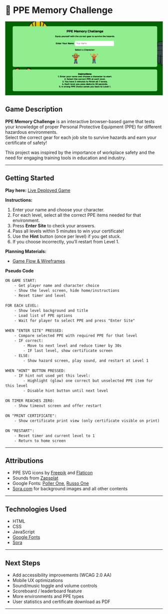# 🦺 PPE Memory Challenge

![Screenshot of PPE Memory Challenge](assets/ui/screenshot.png)

## Game Description

**PPE Memory Challenge** is an interactive browser-based game that tests your knowledge of proper Personal Protective Equipment (PPE) for different hazardous environments.  
Select the correct gear for each job site to survive hazards and earn your certificate of safety!

This project was inspired by the importance of workplace safety and the need for engaging training tools in education and industry.

---

## Getting Started

**Play here:** [Live Deployed Game](https://ppememorygame.surge.sh/)

**Instructions:**
1. Enter your name and choose your character.
2. For each level, select all the correct PPE items needed for that environment.
3. Press **Enter Site** to check your answers.
4. Pass all levels within 5 minutes to win your certificate!
5. Use the **Hint** button (once per level) if you get stuck.
6. If you choose incorrectly, you’ll restart from Level 1.

**Planning Materials:**  
- [Game Flow & Wireframes](https://drive.google.com/file/d/1rHiL2kH0K_1GLFwiHw1z5OHZAxro_C-1/view?usp=sharing) 

**Pseudo Code**

```plaintext
ON GAME START:
    - Get player name and character choice
    - Show the level screen, hide home/instructions
    - Reset timer and level

FOR EACH LEVEL:
    - Show level background and title
    - Load list of PPE options
    - Wait for player to select PPE and press "Enter Site"

WHEN "ENTER SITE" PRESSED:
    - Compare selected PPE with required PPE for that level
    - IF correct:
        - Move to next level and reduce timer by 30s
        - IF last level, show certificate screen
    - ELSE:
        - Show hazard screen, play sound, and restart at Level 1

WHEN "HINT" BUTTON PRESSED:
    - IF hint not used yet this level:
        - Highlight (glow) one correct but unselected PPE item for this level
        - Disable hint button until next level

ON TIMER REACHES ZERO:
    - Show timeout screen and offer restart

ON "PRINT CERTIFICATE":
    - Show certificate print view (only certificate visible on print)

ON "RESTART":
    - Reset timer and current level to 1
    - Return to home screen
```
---

## Attributions

- PPE SVG icons by [Freepik](https://www.freepik.com/) and [Flaticon](https://www.flaticon.com/)
- Sounds from [Zapsplat](https://www.zapsplat.com/)
- Google Fonts: [Poller One](https://fonts.google.com/specimen/Poller+One), [Russo One](https://fonts.google.com/specimen/Russo+One)
- [Sora.com](https://sora.chatgpt.com/) for background images and all other contents

---

## Technologies Used

- HTML
- CSS
- JavaScript 
- [Google Fonts](https://fonts.google.com/)
- [Sora](https://fonts.google.com)

---

## Next Steps

- Add accessibility improvements (WCAG 2.0 AA)
- Mobile UX optimizations
- Sound/music toggle and volume controls
- Scoreboard / leaderboard feature
- More environments and PPE types
- User statistics and certificate download as PDF

---


